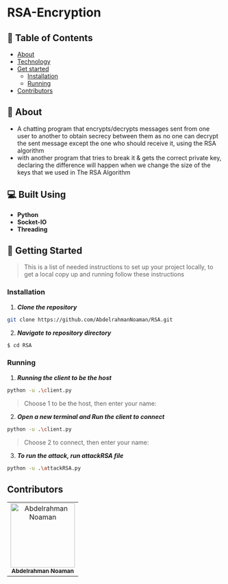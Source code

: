# RSA-Encryption

## 📝 Table of Contents

- [About](#about)
- [Technology](#tech)
- [Get started](#get-started)
  - [Installation](#Install)
  - [Running](#running)
- [Contributors](#Contributors)

## 📙 About <a name = "about"></a>

- A chatting program that encrypts/decrypts messages sent from one user to another to obtain secrecy between them as no one can decrypt the sent message except the one who should receive it, using the RSA algorithm 
- with another program that tries to break it & gets the correct private key, declaring the difference will happen when we change the size of the keys that we used in The RSA Algorithm 

## 💻 Built Using <a name = "tech"></a>

- **Python**
- **Socket-IO**
- **Threading**


## 🏁 Getting Started <a name = "get-started"></a>
> This is a list of needed instructions to set up your project locally, to get a local copy up and running follow these
> instructions
### Installation <a name = "Install"></a>

1. **_Clone the repository_**

```sh
git clone https://github.com/AbdelrahmanNoaman/RSA.git
```
2. **_Navigate to repository directory_**
```sh
$ cd RSA
```
### Running <a name = "running"></a>

1. **_Running the client to be the host_**

```sh
python -u .\client.py
```
> Choose 1 to be the host, then enter your name:

2. **_Open a new terminal and Run the client to connect_**

```sh
python -u .\client.py
```
> Choose 2 to connect, then enter your name:

3. **_To run the attack, run attackRSA file_**

```sh
python -u .\attackRSA.py
```

## Contributors <a name = "Contributors"></a>

<table>
  <tr>
    <td align="center">
    <a href="https://github.com/AbdelrahmanNoaman" target="_black">
    <img src="https://avatars.githubusercontent.com/u/76150639?s=400&u=4f3894f139c1383fadc15efdbed6207e936a2a20&v=4" width="150px;" alt="Abdelrahman Noaman"/>
    <br />
    <sub><b>Abdelrahman Noaman</b></sub></a>
  </td>
  </tr>
 </table>

